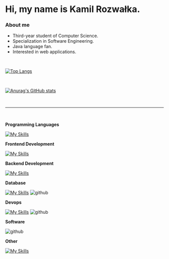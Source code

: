 <h1>Hi, my name is Kamil Rozwałka.</h1> 

<h3>About me</h3>  

- Third-year student of Computer Science. 
- Specialization in Software Engineering. 
- Java language fan.          
- Interested in web applications.

<br>

 [![Top Langs](https://github-readme-stats.vercel.app/api/top-langs/?username=Septi9&layout=compact&theme=dark)](https://github.com/anuraghazra/github-readme-stats)
 
 <br>
 
 [![Anurag's GitHub stats](https://github-readme-stats.vercel.app/api?username=Septi9&show_icons=true&theme=merko)](https://github.com/anuraghazra/github-readme-stats)

<br>

---

<br>

    

**Programming Languages**

[![My Skills](https://skills.thijs.gg/icons?i=java,ts)](https://skills.thijs.gg)

**Frontend Development**

[![My Skills](https://skills.thijs.gg/icons?i=angular,css,sass,html)](https://skills.thijs.gg)

**Backend Development**

[![My Skills](https://skills.thijs.gg/icons?i=spring)](https://skills.thijs.gg)

**Database**

[![My Skills](https://skills.thijs.gg/icons?i=mysql)](https://skills.thijs.gg)
![github](https://img.shields.io/badge/MariaDB-003545?style=for-the-badge&logo=mariadb&logoColor=white)

**Devops**

[![My Skills](https://skills.thijs.gg/icons?i=docker)](https://skills.thijs.gg)
![github](https://img.shields.io/badge/travisCI-B22222?style=for-the-badge&logo=travis&logoColor=white)

**Software** 

![github](https://img.shields.io/badge/Postman-fd6c35?style=for-the-badge&logo=postman&logoColor=white)


**Other**

[![My Skills](https://skills.thijs.gg/icons?i=git)](https://skills.thijs.gg)
